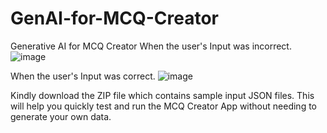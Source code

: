 # GenAI-for-MCQ-Creator
Generative AI for MCQ Creator
When the user's Input was incorrect.
![image](https://github.com/user-attachments/assets/38d60779-8d10-4958-83a0-14f0d030c69b)

When the user's Input was correct.
![image](https://github.com/user-attachments/assets/5e30362d-94c5-4739-9d8c-259e08aee640)

Kindly download the ZIP file which contains sample input JSON files.
This will help you quickly test and run the MCQ Creator App without needing to generate your own data.
